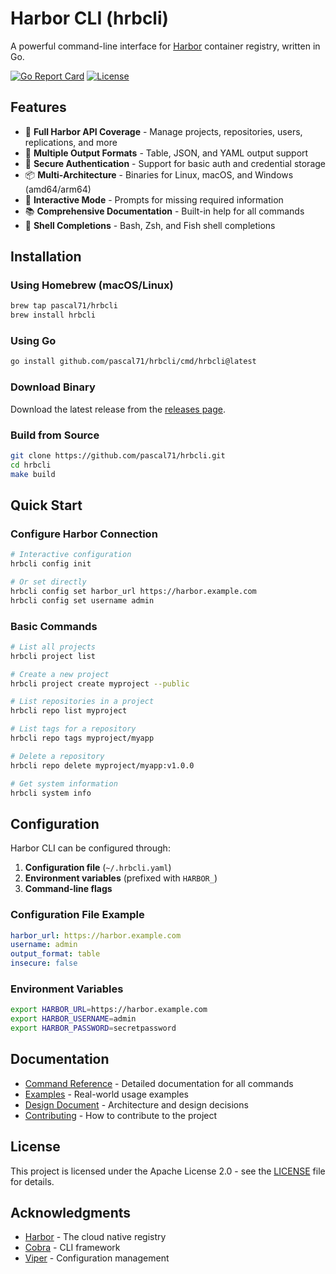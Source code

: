 # Harbor CLI (hrbcli)

A powerful command-line interface for [Harbor](https://goharbor.io/) container registry, written in Go.

[![Go Report Card](https://goreportcard.com/badge/github.com/pascal71/hrbcli)](https://goreportcard.com/report/github.com/pascal71/hrbcli)
[![License](https://img.shields.io/badge/License-Apache%202.0-blue.svg)](https://opensource.org/licenses/Apache-2.0)

## Features

- 🚀 **Full Harbor API Coverage** - Manage projects, repositories, users, replications, and more
- 🔧 **Multiple Output Formats** - Table, JSON, and YAML output support
- 🔐 **Secure Authentication** - Support for basic auth and credential storage
- 📦 **Multi-Architecture** - Binaries for Linux, macOS, and Windows (amd64/arm64)
- 🎨 **Interactive Mode** - Prompts for missing required information
- 📚 **Comprehensive Documentation** - Built-in help for all commands
- 🔄 **Shell Completions** - Bash, Zsh, and Fish shell completions

## Installation

### Using Homebrew (macOS/Linux)

```bash
brew tap pascal71/hrbcli
brew install hrbcli
```

### Using Go

```bash
go install github.com/pascal71/hrbcli/cmd/hrbcli@latest
```

### Download Binary

Download the latest release from the [releases page](https://github.com/pascal71/hrbcli/releases).

### Build from Source

```bash
git clone https://github.com/pascal71/hrbcli.git
cd hrbcli
make build
```

## Quick Start

### Configure Harbor Connection

```bash
# Interactive configuration
hrbcli config init

# Or set directly
hrbcli config set harbor_url https://harbor.example.com
hrbcli config set username admin
```

### Basic Commands

```bash
# List all projects
hrbcli project list

# Create a new project
hrbcli project create myproject --public

# List repositories in a project
hrbcli repo list myproject

# List tags for a repository
hrbcli repo tags myproject/myapp

# Delete a repository
hrbcli repo delete myproject/myapp:v1.0.0

# Get system information
hrbcli system info
```

## Configuration

Harbor CLI can be configured through:

1. **Configuration file** (`~/.hrbcli.yaml`)
2. **Environment variables** (prefixed with `HARBOR_`)
3. **Command-line flags**

### Configuration File Example

```yaml
harbor_url: https://harbor.example.com
username: admin
output_format: table
insecure: false
```

### Environment Variables

```bash
export HARBOR_URL=https://harbor.example.com
export HARBOR_USERNAME=admin
export HARBOR_PASSWORD=secretpassword
```

## Documentation

- [Command Reference](docs/COMMANDS.md) - Detailed documentation for all commands
- [Examples](docs/EXAMPLES.md) - Real-world usage examples
- [Design Document](docs/DESIGN.md) - Architecture and design decisions
- [Contributing](docs/CONTRIBUTING.md) - How to contribute to the project

## License

This project is licensed under the Apache License 2.0 - see the [LICENSE](LICENSE) file for details.

## Acknowledgments

- [Harbor](https://goharbor.io/) - The cloud native registry
- [Cobra](https://github.com/spf13/cobra) - CLI framework
- [Viper](https://github.com/spf13/viper) - Configuration management
